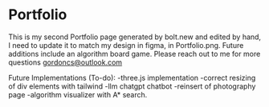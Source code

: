 # Portfolio
This is my second Portfolio page generated by bolt.new and edited by hand, I need to update it to match my design in figma, in Portfolio.png.
Future additions include an algorithm board game.
Please reach out to me for more questions gordoncs@outlook.com 

Future Implementations (To-do):
-three.js implementation
-correct resizing of div elements with tailwind
-llm chatgpt chatbot
-reinsert of photography page
-algorithm visualizer with A* search.
